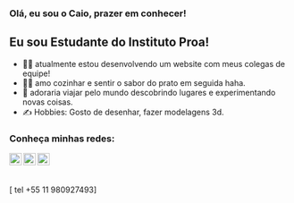 
### Olá, eu sou o Caio, prazer em conhecer!


## Eu sou Estudante do Instituto Proa!
- 👨‍💻 atualmente estou desenvolvendo um website com meus colegas de equipe!
- 👨‍🍳 amo cozinhar e sentir o sabor do prato em seguida haha.
- 🧳 adoraria viajar pelo mundo descobrindo lugares e experimentando novas coisas.
- ✍️ Hobbies: Gosto de desenhar, fazer modelagens 3d.

### Conheça minhas redes:


[<img align="left" alt="midias" width="22px" src="https://user-images.githubusercontent.com/80735245/124052191-536f9000-d9f4-11eb-81f2-77fdd0d97821.png" />][linkedin]
[<img align="left" alt="midias" width="22px" src="https://user-images.githubusercontent.com/80735245/124054212-f249bb80-d9f7-11eb-9c1c-81d4ce590eb4.png" />][instagram]
[<img align="left" alt="midias" width="22px" src="https://user-images.githubusercontent.com/80735245/124052888-a0079b00-d9f5-11eb-9c9f-a438904d3b3b.png" />][facebook]



<br />

###

[linkedin]: https://www.linkedin.com/in/caioemanuel/
[instagram]: https://www.instagram.com/caio_e.campos/
[facebook]: https://www.facebook.com/caioemanuel.464/

<br />
[ tel +55 11 980927493]
